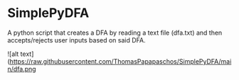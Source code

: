 # SimplePyDFA
A python script that creates a DFA by reading a text file (dfa.txt) and then accepts/rejects user inputs based on said DFA.

![alt text](https://raw.githubusercontent.com/ThomasPapapaschos/SimplePyDFA/main/dfa.png



